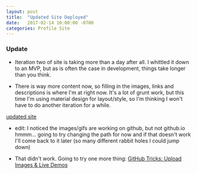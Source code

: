 ```yaml
---
layout: post
title:  "Updated Site Deployed"
date:   2017-02-14 10:00:00 -0700
categories: Profile Site
---
```


### Update

* Iteration two of site is taking more than a day after all. I whittled it down to an MVP, but as is often the case in development, things take longer than you think.

* There is way more content now, so filling in the images, links and descriptions is where I'm at right now. It's a lot of grunt work, but this time I'm using material design for layout/style, so I'm thinking I won't have to do another iteration for a while.

[updated site](https://cloud.githubusercontent.com/assets/15267817/22941230/eb8df992-f2a1-11e6-8371-b31f0385b60a.gif)

* edit: I noticed the images/gifs are working on github, but not github.io hmmm... going to try changing the path for now and if that doesn't work I'll come back to it later (so many different rabbit holes I could jump down)

* That didn't work. Going to try one more thing: [GitHub Tricks: Upload Images & Live Demos](http://solutionoptimist.com/2013/12/28/awesome-github-tricks/)